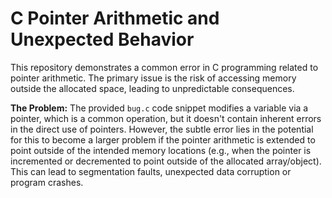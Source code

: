 # C Pointer Arithmetic and Unexpected Behavior

This repository demonstrates a common error in C programming related to pointer arithmetic. The primary issue is the risk of accessing memory outside the allocated space, leading to unpredictable consequences.

**The Problem:**
The provided `bug.c` code snippet modifies a variable via a pointer, which is a common operation, but it doesn't contain inherent errors in the direct use of pointers.  However, the subtle error lies in the potential for this to become a larger problem if the pointer arithmetic is extended to point outside of the intended memory locations (e.g., when the pointer is incremented or decremented to point outside of the allocated array/object).  This can lead to segmentation faults, unexpected data corruption or program crashes.